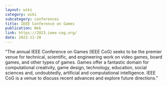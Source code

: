 ```yaml
---
layout: wiki
category: wiki
subcategory: conferences
title: IEEE Conference on Games
publication: Web
link: https://2023.ieee-cog.org/
date: 2022-11-20
---
```


"The annual IEEE Conference on Games (IEEE CoG) seeks to be the premier venue for technical, scientific, and engineering work on video games, board games, and other types of games. Games offer a fantastic domain for computational creativity, game design, technology, education, social sciences and, undoubtedly, artificial and computational intelligence. IEEE CoG is a venue to discuss recent advances and explore future directions."
